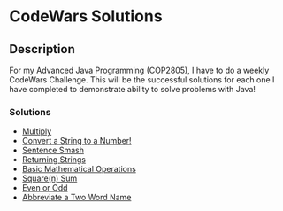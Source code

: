 # CodeWars Solutions

## Description
For my Advanced Java Programming (COP2805), I have to do a weekly CodeWars Challenge. This will be the successful solutions for each one I have completed to demonstrate ability to solve problems with Java!

### Solutions
* [Multiply](https://github.com/JessiBun/CodeWars/blob/main/Multiply)
* [Convert a String to a Number!](https://github.com/JessiBun/CodeWars/blob/main/Convert%20a%20String%20to%20a%20Number!)
* [Sentence Smash](https://github.com/JessiBun/CodeWars/blob/main/Sentence%20Smash)
* [Returning Strings](https://github.com/JessiBun/CodeWars/blob/main/Returning%20Strings)
* [Basic Mathematical Operations](https://github.com/JessiBun/CodeWars/blob/main/Basic%20Mathematical%20Operations)
* [Square(n) Sum](https://github.com/JessiBun/CodeWars/blob/main/Square(n)%20Sum)
* [Even or Odd](https://github.com/JessiBun/CodeWars/blob/main/Even%20or%20Odd)
* [Abbreviate a Two Word Name](https://github.com/JessiBun/CodeWars/blob/main/Abbreviate%20a%20Two%20Word%20Name)
